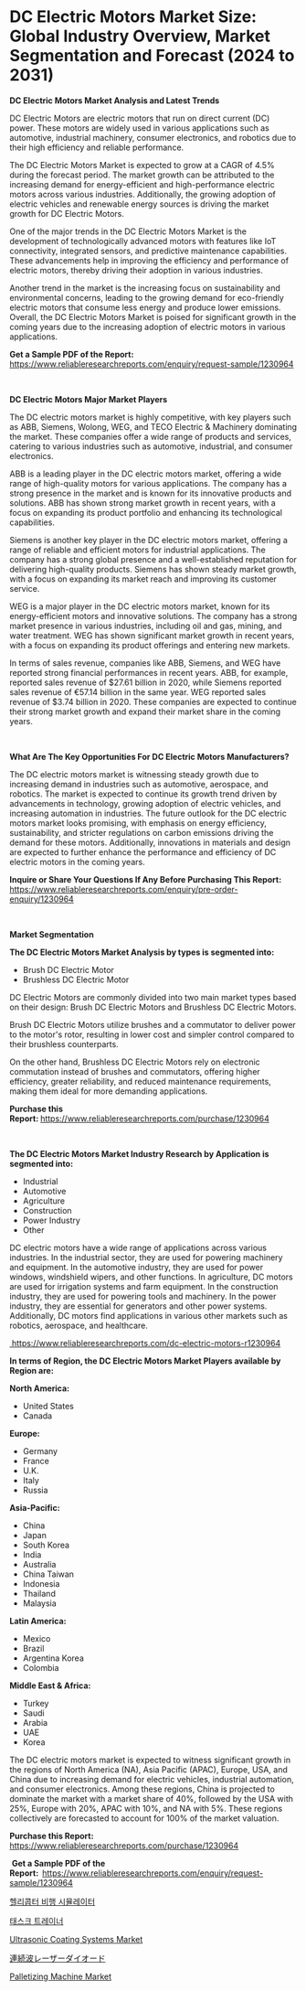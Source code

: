 <p><h1>DC Electric Motors Market Size: Global Industry Overview, Market Segmentation and Forecast (2024 to 2031)</h1></p><p><strong>DC Electric Motors Market Analysis and Latest Trends</strong></p>
<p><p>DC Electric Motors are electric motors that run on direct current (DC) power. These motors are widely used in various applications such as automotive, industrial machinery, consumer electronics, and robotics due to their high efficiency and reliable performance.</p><p>The DC Electric Motors Market is expected to grow at a CAGR of 4.5% during the forecast period. The market growth can be attributed to the increasing demand for energy-efficient and high-performance electric motors across various industries. Additionally, the growing adoption of electric vehicles and renewable energy sources is driving the market growth for DC Electric Motors.</p><p>One of the major trends in the DC Electric Motors Market is the development of technologically advanced motors with features like IoT connectivity, integrated sensors, and predictive maintenance capabilities. These advancements help in improving the efficiency and performance of electric motors, thereby driving their adoption in various industries.</p><p>Another trend in the market is the increasing focus on sustainability and environmental concerns, leading to the growing demand for eco-friendly electric motors that consume less energy and produce lower emissions. Overall, the DC Electric Motors Market is poised for significant growth in the coming years due to the increasing adoption of electric motors in various applications.</p></p>
<p><strong>Get a Sample PDF of the Report:&nbsp;</strong> <a href="https://www.reliableresearchreports.com/enquiry/request-sample/1230964">https://www.reliableresearchreports.com/enquiry/request-sample/1230964</a></p>
<p>&nbsp;</p>
<p><strong>DC Electric Motors Major Market Players</strong></p>
<p><p>The DC electric motors market is highly competitive, with key players such as ABB, Siemens, Wolong, WEG, and TECO Electric & Machinery dominating the market. These companies offer a wide range of products and services, catering to various industries such as automotive, industrial, and consumer electronics.</p><p>ABB is a leading player in the DC electric motors market, offering a wide range of high-quality motors for various applications. The company has a strong presence in the market and is known for its innovative products and solutions. ABB has shown strong market growth in recent years, with a focus on expanding its product portfolio and enhancing its technological capabilities.</p><p>Siemens is another key player in the DC electric motors market, offering a range of reliable and efficient motors for industrial applications. The company has a strong global presence and a well-established reputation for delivering high-quality products. Siemens has shown steady market growth, with a focus on expanding its market reach and improving its customer service.</p><p>WEG is a major player in the DC electric motors market, known for its energy-efficient motors and innovative solutions. The company has a strong market presence in various industries, including oil and gas, mining, and water treatment. WEG has shown significant market growth in recent years, with a focus on expanding its product offerings and entering new markets.</p><p>In terms of sales revenue, companies like ABB, Siemens, and WEG have reported strong financial performances in recent years. ABB, for example, reported sales revenue of $27.61 billion in 2020, while Siemens reported sales revenue of €57.14 billion in the same year. WEG reported sales revenue of $3.74 billion in 2020. These companies are expected to continue their strong market growth and expand their market share in the coming years.</p></p>
<p>&nbsp;</p>
<p><strong>What Are The Key Opportunities For DC Electric Motors Manufacturers?</strong></p>
<p><p>The DC electric motors market is witnessing steady growth due to increasing demand in industries such as automotive, aerospace, and robotics. The market is expected to continue its growth trend driven by advancements in technology, growing adoption of electric vehicles, and increasing automation in industries. The future outlook for the DC electric motors market looks promising, with emphasis on energy efficiency, sustainability, and stricter regulations on carbon emissions driving the demand for these motors. Additionally, innovations in materials and design are expected to further enhance the performance and efficiency of DC electric motors in the coming years.</p></p>
<p><strong>Inquire or Share Your Questions If Any Before Purchasing This Report:</strong> <a href="https://www.reliableresearchreports.com/enquiry/pre-order-enquiry/1230964">https://www.reliableresearchreports.com/enquiry/pre-order-enquiry/1230964</a></p>
<p>&nbsp;</p>
<p><strong>Market Segmentation</strong></p>
<p><strong>The DC Electric Motors Market Analysis by types is segmented into:</strong></p>
<p><ul><li>Brush DC Electric Motor</li><li>Brushless DC Electric Motor</li></ul></p>
<p><p>DC Electric Motors are commonly divided into two main market types based on their design: Brush DC Electric Motors and Brushless DC Electric Motors.</p><p>Brush DC Electric Motors utilize brushes and a commutator to deliver power to the motor's rotor, resulting in lower cost and simpler control compared to their brushless counterparts.</p><p>On the other hand, Brushless DC Electric Motors rely on electronic commutation instead of brushes and commutators, offering higher efficiency, greater reliability, and reduced maintenance requirements, making them ideal for more demanding applications.</p></p>
<p><strong>Purchase this Report:&nbsp;</strong><a href="https://www.reliableresearchreports.com/purchase/1230964">https://www.reliableresearchreports.com/purchase/1230964</a></p>
<p>&nbsp;</p>
<p><strong>The DC Electric Motors Market Industry Research by Application is segmented into:</strong></p>
<p><ul><li>Industrial</li><li>Automotive</li><li>Agriculture</li><li>Construction</li><li>Power Industry</li><li>Other</li></ul></p>
<p><p>DC electric motors have a wide range of applications across various industries. In the industrial sector, they are used for powering machinery and equipment. In the automotive industry, they are used for power windows, windshield wipers, and other functions. In agriculture, DC motors are used for irrigation systems and farm equipment. In the construction industry, they are used for powering tools and machinery. In the power industry, they are essential for generators and other power systems. Additionally, DC motors find applications in various other markets such as robotics, aerospace, and healthcare.</p></p>
<p><a href="https://www.reliableresearchreports.com/dc-electric-motors-r1230964">&nbsp;https://www.reliableresearchreports.com/dc-electric-motors-r1230964</a></p>
<p><strong>In terms of Region, the DC Electric Motors Market Players available by Region are:</strong></p>
<p>
    <p> <strong> North America: </strong>
        <ul>
            <li>United States</li>
            <li>Canada</li>
        </ul>
        </p> 
    <p> <strong> Europe: </strong>
        <ul>
            <li>Germany</li>
            <li>France</li>
            <li>U.K.</li>
            <li>Italy</li>
            <li>Russia</li>
        </ul>
        </p> 
    <p> <strong> Asia-Pacific: </strong>
        <ul>
            <li>China</li>
            <li>Japan</li>
            <li>South Korea</li>
            <li>India</li>
            <li>Australia</li>
            <li>China Taiwan</li>
            <li>Indonesia</li>
            <li>Thailand</li>
            <li>Malaysia</li>
        </ul>
        </p> 
    <p> <strong> Latin America: </strong>
        <ul>
            <li>Mexico</li>
            <li>Brazil</li>
            <li>Argentina Korea</li>
            <li>Colombia</li>
        </ul>
        </p> 
    <p> <strong> Middle East & Africa: </strong>
        <ul>
            <li>Turkey</li>
            <li>Saudi</li>
            <li>Arabia</li>
            <li>UAE</li>
            <li>Korea</li>
        </ul>
    </p>
    </p>
<p><p>The DC electric motors market is expected to witness significant growth in the regions of North America (NA), Asia Pacific (APAC), Europe, USA, and China due to increasing demand for electric vehicles, industrial automation, and consumer electronics. Among these regions, China is projected to dominate the market with a market share of 40%, followed by the USA with 25%, Europe with 20%, APAC with 10%, and NA with 5%. These regions collectively are forecasted to account for 100% of the market valuation.</p></p>
<p><strong>Purchase this Report: </strong><a href="https://www.reliableresearchreports.com/purchase/1230964">https://www.reliableresearchreports.com/purchase/1230964</a></p>
<p>&nbsp;<strong>Get a Sample PDF of the Report:&nbsp;&nbsp;</strong><a href="https://www.reliableresearchreports.com/enquiry/request-sample/1230964">https://www.reliableresearchreports.com/enquiry/request-sample/1230964</a></p>
<p><strong></strong></p>
<p><p><a href="https://github.com/WilburKihn5676/Market-Research-Report-List-2/blob/main/7830775165845.md">헬리콥터 비행 시뮬레이터</a></p><p><a href="https://github.com/wallacBahrtyinger567686/Market-Research-Report-List-2/blob/main/9911868165846.md">태스크 트레이너</a></p><p><a href="https://github.com/cheribeninsig/Market-Research-Report-List-1/blob/main/ultrasonic-coating-systems-market.md">Ultrasonic Coating Systems Market</a></p><p><a href="https://github.com/AhmadMann1950/Market-Research-Report-List-1/blob/main/6516872155179.md">連続波レーザーダイオード</a></p><p><a href="https://github.com/AdrianaPaucek2023/Market-Research-Report-List-1/blob/main/palletizing-machine-market.md">Palletizing Machine Market</a></p></p>